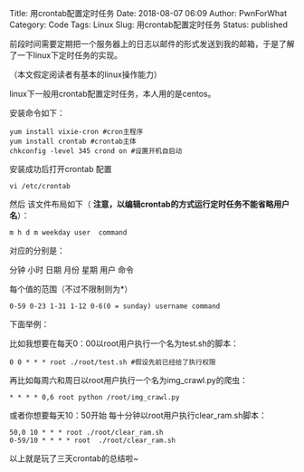 Title: 用crontab配置定时任务
Date: 2018-08-07 06:09
Author: PwnForWhat
Category: Code
Tags: Linux
Slug: 用crontab配置定时任务
Status: published

前段时间需要定期把一个服务器上的日志以邮件的形式发送到我的邮箱，于是了解了一下linux下定时任务的实现。

（本文假定阅读者有基本的linux操作能力）

linux下一般用crontab配置定时任务，本人用的是centos。

安装命令如下：

    yum install vixie-cron #cron主程序
    yum install crontab #crontab主体
    chkconfig -level 345 crond on #设置开机自启动

安装成功后打开crontab 配置

    vi /etc/crontab

然后 该文件布局如下（ **注意，以编辑crontab的方式运行定时任务不能省略用户名**）：

    m h d m weekday user  command

对应的分别是：

分钟 小时 日期 月份 星期 用户 命令

每个值的范围（不过不限制则为\*）

    0-59 0-23 1-31 1-12 0-6(0 = sunday) username command

下面举例：

比如我想要在每天0：00以root用户执行一个名为test.sh的脚本：

    0 0 * * * root ./root/test.sh #假设先前已经给了执行权限

再比如每周六和周日以root用户执行一个名为img\_crawl.py的爬虫：

    * * * * 0,6 root python /root/img_crawl.py

或者你想要每天10：50开始 每十分钟以root用户执行clear\_ram.sh脚本：

    50,0 10 * * * root ./root/clear_ram.sh
    0-59/10 * * * * root  ./root/clear_ram.sh

以上就是玩了三天crontab的总结啦\~
